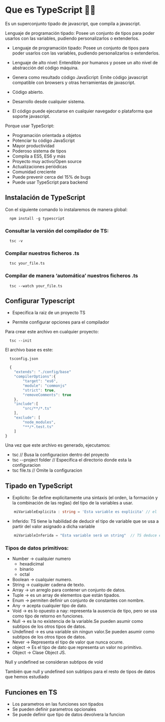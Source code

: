# Que es TypeScript 👨‍💻

Es un superconjunto tipado de javascript, que compila a javascript.

Lenguaje de programación tipado: Posee un conjunto de tipos para poder usarlos con las variables, pudiendo personalizarlos o extenderlos.

- Lenguaje de programación tipado: Posee un conjunto de tipos para poder usarlos con las variables, pudiendo personalizarlos o extenderlos.

- Lenguaje de alto nivel: Entendible por humanos y posee un alto nivel de abstracción del código máquina.

- Genera como resultado código JavaScript: Emite código javascript compatible con browsers y otras herramientas de javascript.

- Código abierto.

- Desarrollo desde cualquier sistema.

- El código puede ejecutarse en cualquier navegador o plataforma que soporte javascript.

Porque usar TypeScript:

- Programación orientada a objetos
- Potenciar tu código JavaScript
- Mayor productividad
- Poderoso sistema de tipos
- Compila a ES5, ES6 y más
- Proyecto muy activo/Open source
- Actualizaciones periódicas
- Comunidad creciente
- Puede prevenir cerca del 15% de bugs
- Puede usar TypeScript para backend

## Instalación de TypeScript

Con el siguiente comando lo instalaremos de manera global:

```npm
  npm install -g typescript
```

### Consultar la versión del compilador de TS:

```npm
  tsc -v
```

### Compilar nuestros ficheros .ts

```
  tsc your_file.ts
```

### Compilar de manera ‘automática’ nuestros ficheros .ts

```
  tsc --watch your_file.ts
```

## Configurar Typescript

- Especifica la raiz de un proyecto TS

- Permite configurar opciones para el compilador

Para crear este archivo en cualquier proyecto:

```
  tsc --init
```

El archivo base es este:

```
  tsconfig.json
```

```javascript
  {
	"extends": "./config/base"
	"compilerOptions":{
		"target": "es6",
		"module": "commonjs"
		"strict": true,
		"removeComments": true
	},
	"include":[
		"src/**/*.ts"
	],
	"exclude": [
		"node_modules",
		"**/*.test.ts"
	]
}
```

Una vez que este archivo es generado, ejecutamos:

- tsc // Busa la configuracion dentro del proyecto
- tsc --project folder // Especifica el directorio donde esta la configuracion
- tsc file.ts // Omite la configuracion

## Tipado en TypeScript

- Explícito: Se define explícitamente una sintaxis (el orden, la formación y la combinación de las reglas) del tipo de la variables a usar.

```typeScript
	miVariableExplicita : string = 'Esta variable es explícita' // el `:` permite especificar el tipo del dato
```

- Inferido: TS tiene la habilidad de deducir el tipo de variable que se usa a partir del valor asignado a dicha variable

```typeScript
	miVariableInferida = "Esta variable será un string"  // TS deduce el tipo de miVariableInferida y el valor, a partir de la inicialización de la misma
```

### Tipos de datos primitivos:

 * Number 	-> cualquier numero
	 * hexadicimal
	 * binario
	 * octal
 * Boolean	-> cualquier numero.
 * String		-> cualquier cadena de texto.
 * Array		-> un arreglo para contener un conjunto de datos.
 * Tuple		-> es un array de elementos que están tipados.
 * Enum			-> permiten definir un conjunto de constantes con nombre.
 * Any  		-> acepta cualquier tipo de dato.
 * Void			-> es lo opuesto a nay: representa la ausencia de tipo, pero se usa como tipo de retorno en funciones.
 * Null			-> es la no existencia de la variable.Se pueden asumir como subtipos de los otros tipos de datos.
 * Undefined	-> es una variable sin ningun valor.Se pueden asumir como subtipos de los otros tipos de datos.
 * Never		-> Representa el tipo de valor que nunca ocurre.
 * object		-> Es el tipo de dato que representa un valor no primitivo.
 * Object		-> Clase Object JS.

Null y undefined se consideran subtipos de void

También que null y undefined son subtipos para el resto de tipos de datos que hemos estudiado

## Funciones en TS

* Los parametros en las funciones son tipados
* Se pueden definir parametros opcionales
* Se puede definir que tipo de datos devolvera la funcion